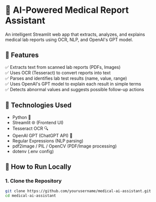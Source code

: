 # 🧬 AI-Powered Medical Report Assistant

An intelligent Streamlit web app that extracts, analyzes, and explains medical lab reports using OCR, NLP, and OpenAI's GPT model.

## 📌 Features

✅ Extracts text from scanned lab reports (PDFs, Images)  
✅ Uses OCR (Tesseract) to convert reports into text  
✅ Parses and identifies lab test results (name, value, range)  
✅ Uses OpenAI's GPT model to explain each result in simple terms  
✅ Detects abnormal values and suggests possible follow-up actions  

## 🧠 Technologies Used

- Python 🐍
- Streamlit 🌐 (Frontend UI)
- Tesseract OCR 🔍
- OpenAI GPT (ChatGPT API) 🤖
- Regular Expressions (NLP parsing)
- pdf2image / PIL / OpenCV (PDF/Image processing)
- dotenv (.env config)


## 🚀 How to Run Locally

### 1. Clone the Repository

```bash
git clone https://github.com/yourusername/medical-ai-assistant.git
cd medical-ai-assistant
